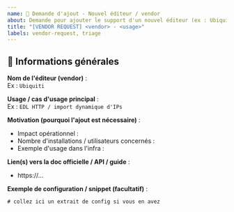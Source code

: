 ```yaml
---
name: 🔧 Demande d'ajout - Nouvel éditeur / vendor
about: Demande pour ajouter le support d'un nouvel éditeur (ex : Ubiquiti, MikroTik, ...)
title: "[VENDOR REQUEST] <vendor> - <usage>"
labels: vendor-request, triage
---
```


## 🧾 Informations générales
**Nom de l'éditeur (vendor)** :  
Ex : `Ubiquiti`

**Usage / cas d'usage principal** :  
Ex : `EDL HTTP / import dynamique d'IPs`

**Motivation (pourquoi l'ajout est nécessaire)** :  
- Impact opérationnel :  
- Nombre d'installations / utilisateurs concernés :  
- Exemple d'usage dans l'infra :

**Lien(s) vers la doc officielle / API / guide** :  
- https://...

**Exemple de configuration / snippet (facultatif)** :  
```text
# collez ici un extrait de config si vous en avez
